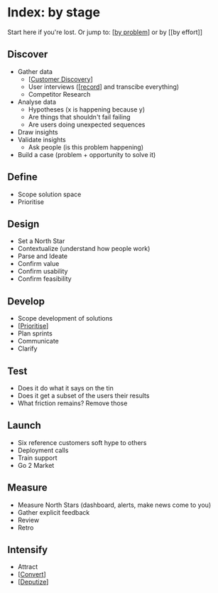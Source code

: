 # Index: by stage

Start here if you're lost. Or jump to: [[by problem]] or by [[by effort]]

## Discover

- Gather data
  - [[Customer Discovery]]
  - User interviews ([[record]] and transcibe everything)
  - Competitor Research
- Analyse data
  - Hypotheses (x is happening because y)
  - Are things that shouldn't fail failing
  - Are users doing unexpected sequences
- Draw insights
- Validate insights
  - Ask people (is this problem happening)
- Build a case (problem + opportunity to solve it)

## Define

- Scope solution space
- Prioritise

## Design

- Set a North Star
- Contextualize (understand how people work)
- Parse and Ideate
- Confirm value
- Confirm usability
- Confirm feasibility

## Develop

- Scope development of solutions
- [[Prioritise]]
- Plan sprints
- Communicate
- Clarify

## Test

- Does it do what it says on the tin
- Does it get a subset of the users their results
- What friction remains? Remove those

## Launch

- Six reference customers soft hype to others
- Deployment calls
- Train support
- Go 2 Market

## Measure

- Measure North Stars (dashboard, alerts, make news come to you)
- Gather explicit feedback
- Review
- Retro

## Intensify

- Attract
- [[Convert]]
- [[Deputize]]

[//begin]: # "Autogenerated link references for markdown compatibility"
[by problem]: by-problem "Index: by problem"
[Customer Discovery]: customer-discovery "Customer Discovery"
[record]: record "Record"
[Prioritise]: prioritise "Prioritise"
[Convert]: convert "Convert"
[Deputize]: deputize "Deputize"
[//end]: # "Autogenerated link references"